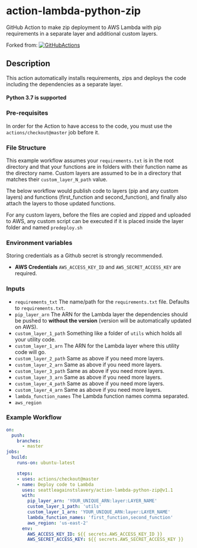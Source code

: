 # action-lambda-python-zip

GitHub Action to make zip deployment to AWS Lambda with pip requirements in a separate layer and additional custom layers.

Forked from: [![GitHubActions](https://img.shields.io/badge/listed%20on-GitHubActions-blue.svg)](https://github.com/marketplace/actions/aws-lambda-zip-deploy-python)

## Description
This action automatically installs requirements, zips and deploys the code including the dependencies as a separate layer.

#### Python 3.7 is supported

### Pre-requisites
In order for the Action to have access to the code, you must use the `actions/checkout@master` job before it.

### File Structure
This example workflow assumes your `requirements.txt` is in the root directory and that your functions are in folders with their function name as the directory name. Custom layers are assumed to be in a directory that matches their `custom_layer_N_path` value.

The below workflow would publish code to layers (pip and any custom layers) and functions (first_function and second_function), and finally also attach the layers to those updated functions.

For any custom layers, before the files are copied and zipped and uploaded to AWS, any custom script can be executed if it is placed inside the layer folder and named `predeploy.sh`


### Environment variables
Storing credentials as a Github secret is strongly recommended.

- **AWS Credentials**
    `AWS_ACCESS_KEY_ID` and `AWS_SECRET_ACCESS_KEY` are required.

### Inputs
- `requirements_txt`
    The name/path for the `requirements.txt` file. Defaults to `requirements.txt`.
- `pip_layer_arn`
    The ARN for the Lambda layer the dependencies should be pushed to **without the version** (version will be automatically updated on AWS).
- `custom_layer_1_path`
    Something like a folder of `utils` which holds all your utility code.
- `custom_layer_1_arn`
    The ARN for the Lambda layer where this utility code will go.
- `custom_layer_2_path`
    Same as above if you need more layers.
- `custom_layer_2_arn`
    Same as above if you need more layers.
- `custom_layer_3_path`
    Same as above if you need more layers.
- `custom_layer_3_arn`
    Same as above if you need more layers.
- `custom_layer_4_path`
    Same as above if you need more layers.
- `custom_layer_4_arn`
    Same as above if you need more layers.
- `lambda_function_names`
    The Lambda function names comma separated.
- `aws_region`


### Example Workflow
```yaml
on:
  push:
    branches:
      - master
jobs:
  build:
    runs-on: ubuntu-latest

    steps:
    - uses: actions/checkout@master
    - name: Deploy code to Lambda
      uses: seattleagainstslavery/action-lambda-python-zip@v1.1
      with:
        pip_layer_arn: 'YOUR_UNIQUE_ARN:layer:LAYER_NAME'
        custom_layer_1_path: 'utils'
        custom_layer_1_arn: 'YOUR_UNIQUE_ARN:layer:LAYER_NAME'
        lambda_function_names: 'first_function,second_function'
        aws_region: 'us-east-2'
      env:
        AWS_ACCESS_KEY_ID: ${{ secrets.AWS_ACCESS_KEY_ID }}
        AWS_SECRET_ACCESS_KEY: ${{ secrets.AWS_SECRET_ACCESS_KEY }}
```
